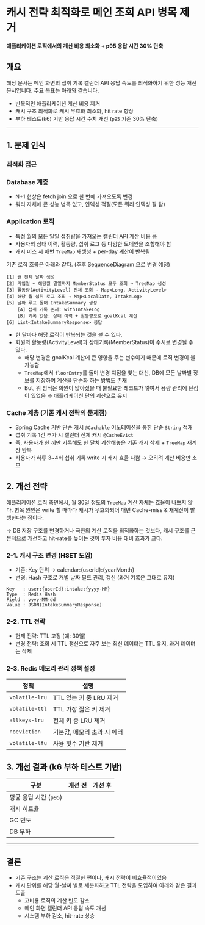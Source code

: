 # 캐시 전략 최적화로 메인 조회 API 병목 제거
**애플리케이션 로직에서의 계산 비용 최소화 + p95 응답 시간 30% 단축**

## 개요
해당 문서는 메인 화면의 섭취 기록 캘린더 API 응답 속도를 최적화하기 위한 성능 개선 문서입니다.
주요 목표는 아래와 같습니다.


- 반복적인 애플리케이션 계산 비용 제거
- 캐시 구조 최적화로 캐시 무효화 최소화, hit rate 향상
- 부하 테스트(k6) 기반 응답 시간 수치 개선 (`p95` 기준 30% 단축)


---
## 1. 문제 인식

### 최적화 접근

### Database 계층
- N+1 현상은 fetch join 으로 한 번에 가져오도록 변경
- 쿼리 자체에 큰 성능 병목 없고, 인덱싱 적절(모든 쿼리 인덱싱 잘 탐)

### Application 로직
- 특정 월의 모든 일일 섭취량을 가져오는 캘린더 API 계산 비용 큼
- 사용자의 상태 이력, 활동량, 섭취 로그 등 다양한 도메인을 조합해야 함
- 캐시 미스 시 매번 `TreeMap` 재생성 + per-day 계산이 반복됨


기존 로직 흐름은 아래와 같다. (추후 SequenceDiagram 으로 변경 예정)
```text
[1] 월 전체 날짜 생성
[2] 가입일 ~ 해당월 말일까지 MemberStatus 모두 조회 → TreeMap 생성
[3] 활동량(ActivityLevel) 전체 조회 → Map<Long, ActivityLevel>
[4] 해당 월 섭취 로그 조회 → Map<LocalDate, IntakeLog>
[5] 날짜 루프 돌며 IntakeSummary 생성
    [A] 섭취 기록 존재: withIntakeLog
    [B] 기록 없음: 상태 이력 + 활동량으로 goalKcal 계산
[6] List<IntakeSummaryResponse> 응답
```

- 한 달마다 해당 로직이 반복되는 것을 볼 수 있다.
- 회원의 활동량(ActivityLevel)과 상태기록(MemberStatus)이 수시로 변경될 수 있다.
  - 해당 변경은 goalKcal 계산에 큰 영향을 주는 변수이기 때문에 로직 변경이 불가능함
  - `TreeMap`에서 `floorEntry`를 돌며 변경 지점을 찾는 대신, DB에 모든 날짜별 정보를 저장하여 계산을 단순화 하는 방법도 존재
  - But, 위 방식은 회원이 많아졌을 때 불필요한 레코드가 쌓여서 용량 관리에 단점이 있었음 → 애플리케이션 단의 계산으로 유지 


### Cache 계층 (기존 캐시 전략의 문제점)
- Spring Cache 기반 단순 캐시 `@Cachable` 어노테이션을 통한 단순 `String` 적재
- 섭취 기록 1건 추가 시 캘린더 전체 캐시 `@CacheEvict`
- 즉, 사용자가 한 끼만 기록해도 한 달치 계산해놓은 기존 캐시 삭제 + `TreeMap` 재계산 반복
- 사용자가 하루 3~4회 섭취 기록 write 시 캐시 효율 나쁨 → 오히려 계산 비용만 소모


## 2. 개선 전략
애플리케이션 로직 측면에서, 월 30일 정도의 `TreeMap` 계산 자체는 효율이 나쁘지 않다.
병목 원인은 write 할 때마다 캐시가 무효화되어 매번 Cache-miss & 재계산이 발생한다는 점이다.

→ DB 저장 구조를 변경하거나 극한의 계산 로직을 최적화하는 것보다, 캐시 구조를 근본적으로 개선하고 hit-rate를 높이는 것이 투자 비용 대비 효과가 크다.


### 2-1. 캐시 구조 변경 (HSET 도입)
- 기존: Key 단위 → calendar:{userId}:{yearMonth}
- 변경: Hash 구조로 개별 날짜 필드 관리, 갱신 (과거 기록은 그대로 유지)

```text
Key   : user:{userId}:intake:{yyyy-MM}
Type  : Redis Hash
Field : yyyy-MM-dd
Value : JSON(IntakeSummaryResponse)
```

### 2-2. TTL 전략
- 현재 전략: TTL 고정 (예: 30일)
- 변경 전략: 조회 시 TTL 갱신으로 자주 보는 최신 데이터는 TTL 유지, 과거 데이터는 삭제


### 2-3. Redis 메모리 관리 정책 설정
| 정책             | 설명                |
| -------------- | ----------------- |
| `volatile-lru` | TTL 있는 키 중 LRU 제거 |
| `volatile-ttl` | TTL 가장 짧은 키 제거    |
| `allkeys-lru`  | 전체 키 중 LRU 제거     |
| `noeviction`   | 기본값, 메모리 초과 시 에러  |
| `volatile-lfu` | 사용 횟수 기반 제거       |




## 3. 개선 결과 (k6 부하 테스트 기반)
| 구분             | 개선 전  | 개선 후                 |
| -------------- |-------| -------------------- |
| 평균 응답 시간 (`p95`) | |   |
| 캐시 히트율         |  |     |
| GC 빈도          |  |  |
| DB 부하          |  |  |



---
## 결론
- 기존 구조는 계산 로직은 적절한 편이나, 캐시 전략이 비효율적이었음
- 캐시 단위를 해당 월-날짜 별로 세분화하고 TTL 전략을 도입하여 아래와 같은 결과 도출
  - 고비용 로직의 계산 빈도 감소
  - 메인 화면 캘린더 API 응답 속도 개선 
  - 시스템 부하 감소, hit-rate 상승
